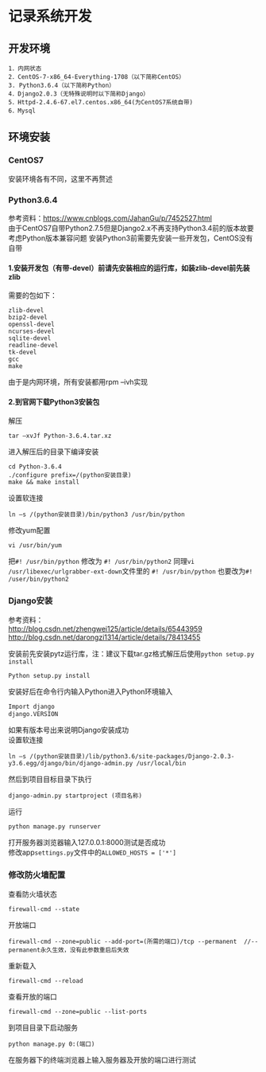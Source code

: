 # 记录系统开发
## 开发环境
    1．内网状态
    2．CentOS-7-x86_64-Everything-1708（以下简称CentOS）
    3. Python3.6.4（以下简称Python）
    4．Django2.0.3（无特殊说明时以下简称Django）
    5．Httpd-2.4.6-67.el7.centos.x86_64(为CentOS7系统自带)
    6．Mysql
## 环境安装
### CentOS7
安装环境各有不同，这里不再赘述
### Python3.6.4
参考资料：https://www.cnblogs.com/JahanGu/p/7452527.html</br>
由于CentOS7自带Python2.7.5但是Django2.x不再支持Python3.4前的版本故要考虑Python版本兼容问题
安装Python3前需要先安装一些开发包，CentOS没有自带
#### 1.安装开发包（有带-devel）前请先安装相应的运行库，如装zlib-devel前先装zlib
需要的包如下：
```
zlib-devel
bzip2-devel
openssl-devel
ncurses-devel
sqlite-devel
readline-devel
tk-devel
gcc
make
```
由于是内网环境，所有安装都用rpm –ivh实现
#### 2.到官网下载Python3安装包
解压
```
tar –xvJf Python-3.6.4.tar.xz
```
进入解压后的目录下编译安装
```
cd Python-3.6.4
./configure prefix=/(python安装目录)
make && make install
```
设置软连接
```
ln –s /(python安装目录)/bin/python3 /usr/bin/python
```
修改yum配置
```
vi /usr/bin/yum
```
把`#! /usr/bin/python` 修改为 `#! /usr/bin/python2`
同理` vi /usr/libexec/urlgrabber-ext-down `文件里的 `#! /usr/bin/python` 也要改为`#! /user/bin/python2`
### Django安装
参考资料：</br>
http://blog.csdn.net/zhengwei125/article/details/65443959</br>
http://blog.csdn.net/darongzi1314/article/details/78413455

安装前先安装pytz运行库，注：建议下载tar.gz格式解压后使用`python setup.py install`
```
Python setup.py install
```
安装好后在命令行内输入Python进入Python环境输入
```python
Import django
django.VERSION
```
如果有版本号出来说明Django安装成功</br>
设置软连接
```
ln –s /(python安装目录)/lib/python3.6/site-packages/Django-2.0.3-y3.6.egg/django/bin/django-admin.py /usr/local/bin
```
然后到项目目标目录下执行
```
django-admin.py startproject (项目名称)
```
运行
```
python manage.py runserver 
```
打开服务器浏览器输入127.0.0.1:8000测试是否成功  
修改app`settings.py`文件中的`ALLOWED_HOSTS = ['*']`  
### 修改防火墙配置  
查看防火墙状态  
```
firewall-cmd --state
```
开放端口
```
firewall-cmd --zone=public --add-port=(所需的端口)/tcp --permanent  //--permanent永久生效，没有此参数重启后失效
```
重新载入
```
firewall-cmd --reload
```
查看开放的端口  
```
firewall-cmd --zone=public --list-ports
```
到项目目录下启动服务
```
python manage.py 0:(端口)
```
在服务器下的终端浏览器上输入服务器及开放的端口进行测试

